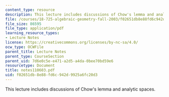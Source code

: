 ```yaml
---
content_type: resource
description: This lecture includes discussions of Chow's lemma and analytic spaces.
file: /courses/18-725-algebraic-geometry-fall-2003/f02651db8e88fd6c942d9925a6fc20d3_notes110603.pdf
file_size: 86595
file_type: application/pdf
learning_resource_types:
- Lecture Notes
license: https://creativecommons.org/licenses/by-nc-sa/4.0/
ocw_type: OCWFile
parent_title: Lecture Notes
parent_type: CourseSection
parent_uid: 7d6e0c5e-e471-a2d5-a4da-0bee70bd59e6
resourcetype: Document
title: notes110603.pdf
uid: f02651db-8e88-fd6c-942d-9925a6fc20d3
---
```

This lecture includes discussions of Chow's lemma and analytic spaces.